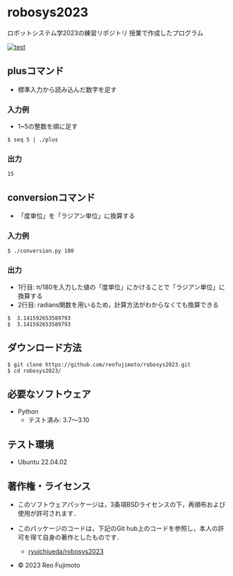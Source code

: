 # robosys2023
ロボットシステム学2023の練習リポジトリ
授業で作成したプログラム

[![test](https://github.com/reofujimoto/robosys2023/actions/workflows/test.yml/badge.svg)](https://github.com/reofujimoto/robosys2023/actions/workflows/test.yml)

## plusコマンド 

* 標準入力から読み込んだ数字を足す

### 入力例

* 1~5の整数を順に足す
```
$ seq 5 | ./plus
```

### 出力
```
15
```


## conversionコマンド
* 「度単位」を「ラジアン単位」に換算する

### 入力例
```
$ ./conversion.py 180
```

### 出力
* 1行目: π/180を入力した値の「度単位」にかけることで「ラジアン単位」に換算する
* 2行目: radians関数を用いるため，計算方法がわからなくても換算できる

```
$  3.141592653589793
$  3.141592653589793
```

## ダウンロード方法
```
$ git clone https://github.com/reofujimoto/robosys2023.git
$ cd robosys2023/
```

## 必要なソフトウェア
* Python
  * テスト済み: 3.7〜3.10

## テスト環境
* Ubuntu 22.04.02

## 著作権・ライセンス
* このソフトウェアパッケージは，3条項BSDライセンスの下，再頒布および使用が許可されます． 

* このパッケージのコードは，下記のGit hub上のコードを参照し，本人の許可を得て自身の著作としたものです． 
	* [ryuichiueda/robosys2023](https://github.com/ryuichiueda/robosys2023)

* © 2023 Reo Fujimoto
